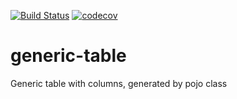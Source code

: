 [![Build Status](https://travis-ci.org/GooKv/generic-table.svg?branch=dev)](https://travis-ci.org/GooKv/generic-table)
[![codecov](https://codecov.io/gh/gookv/generic-table/branch/dev/graph/badge.svg)](https://codecov.io/gh/gookv/generic-table)

# generic-table
Generic table with columns, generated by pojo class
